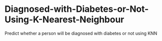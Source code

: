 # Diagnosed-with-Diabetes-or-Not-Using-K-Nearest-Neighbour
Predict whether a person will be diagnosed with diabetes or not using KNN
